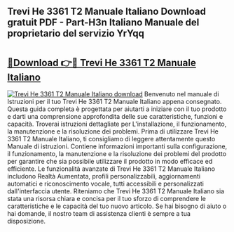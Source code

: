 ## Trevi He 3361 T2 Manuale Italiano Download gratuit PDF - Part-H3n Italiano Manuale del proprietario del servizio YrYqq

# <h2><a href="http://dffmcdp.blite.top/?on=Trevi+He+3361+T2+Manuale+Italiano">🔗Download 👉🔴 Trevi He 3361 T2 Manuale Italiano</a></h2>

[![Trevi He 3361 T2 Manuale Italiano download](https://i.imgur.com/lujVjoI.png)](http://dffmcdp.blite.top/?on=Trevi+He+3361+T2+Manuale+Italiano)
Benvenuto nel manuale di Istruzioni per il tuo Trevi He 3361 T2 Manuale Italiano appena consegnato. Questa guida completa è progettata per aiutarti a iniziare con il tuo prodotto e darti una comprensione approfondita delle sue caratteristiche, funzioni e capacità. Troverai istruzioni dettagliate per L'installazione, il funzionamento, la manutenzione e la risoluzione dei problemi. Prima di utilizzare Trevi He 3361 T2 Manuale Italiano, ti consigliamo di leggere attentamente questo Manuale di istruzioni. Contiene informazioni importanti sulla configurazione, il funzionamento, la manutenzione e la risoluzione dei problemi del prodotto per garantire che sia possibile utilizzare il prodotto in modo efficace ed efficiente. Le funzionalità avanzate di Trevi He 3361 T2 Manuale Italiano includono Realtà Aumentata, profili personalizzabili, aggiornamenti automatici e riconoscimento vocale, tutti accessibili e personalizzati dall'interfaccia utente. Riteniamo che Trevi He 3361 T2 Manuale Italiano sia stata una risorsa chiara e concisa per il tuo sforzo di comprendere le caratteristiche e le capacità del tuo nuovo articolo. Se hai bisogno di aiuto o hai domande, il nostro team di assistenza clienti è sempre a tua disposizione.
